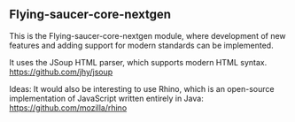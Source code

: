 ## Flying-saucer-core-nextgen

This is the Flying-saucer-core-nextgen module, where development of new features and adding support for modern standards can be implemented.


It uses the JSoup HTML parser, which supports modern HTML syntax.
https://github.com/jhy/jsoup 

Ideas:
It would also be interesting to use Rhino, which is an open-source implementation 
of JavaScript written entirely in Java:
https://github.com/mozilla/rhino

